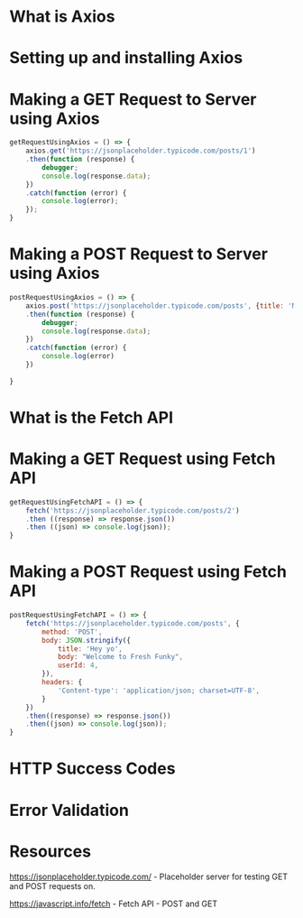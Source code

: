 # What is Axios

# Setting up and installing Axios

# Making a GET Request to Server using Axios

```js
getRequestUsingAxios = () => {
    axios.get('https://jsonplaceholder.typicode.com/posts/1')
    .then(function (response) {
        debugger;
        console.log(response.data);
    })
    .catch(function (error) {
        console.log(error);
    }); 
}
```

# Making a POST Request to Server using Axios

```js
postRequestUsingAxios = () => {
    axios.post('https://jsonplaceholder.typicode.com/posts', {title: 'My Posting', body: "From here to there, The Daily Life", userID: 3})
    .then(function (response) {
        debugger;
        console.log(response.data);
    })
    .catch(function (error) {
        console.log(error)
    })
    
}
```

# What is the Fetch API



# Making a GET Request using Fetch API

```js
getRequestUsingFetchAPI = () => {
    fetch('https://jsonplaceholder.typicode.com/posts/2')
    .then ((response) => response.json())
    .then ((json) => console.log(json));
}
```

# Making a POST Request using Fetch API

```js
postRequestUsingFetchAPI = () => {
    fetch('https://jsonplaceholder.typicode.com/posts', {
        method: 'POST',
        body: JSON.stringify({
            title: 'Hey yo',
            body: "Welcome to Fresh Funky",
            userId: 4,
        }),
        headers: {
            'Content-type': 'application/json; charset=UTF-8',
        }
    })
    .then((response) => response.json())
    .then((json) => console.log(json));
}
```

# HTTP Success Codes

# Error Validation

# Resources

https://jsonplaceholder.typicode.com/ - Placeholder server for testing GET and POST requests on.

https://javascript.info/fetch - Fetch API - POST and GET

